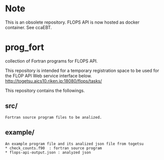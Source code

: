 # Note
This is an obsolete repository.
FLOPS API is now hosted as docker container.
See ccaEBT.

# prog_fort
collection of Fortran programs for FLOPS API.

This repository is intended for a temporary registration space
to be used for the FLOP API Web service interface below.
	http://togetsu.aics10.riken.jp:18080/flops/tasks/

This repository contains the followings.
## src/
	Fortran source program files to be analized.
## example/
	An example program file and its analized json file from togetsu
	* check_counts.f90	: fortran source program
	* flops-api-output.json	: analyzed json
